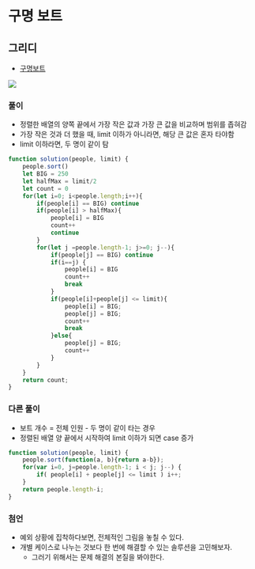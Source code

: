 
# 구명 보트

## 그리디
  - [구명보트](https://programmers.co.kr/learn/courses/30/lessons/42885)

  <img src="https://user-images.githubusercontent.com/62092665/138259321-c73ade6a-a216-43a4-aae9-58f5523566a7.png">


### 풀이
  - 정렬한 배열의 양쪽 끝에서 가장 작은 값과 가장 큰 값을 비교하며 범위를 좁혀감
  - 가장 작은 것과 더 했을 때, limit 이하가 아니라면, 해당 큰 값은 혼자 타야함
  - limit 이하라면, 두 명이 같이 탐


```javascript
function solution(people, limit) {
    people.sort()
    let BIG = 250
    let halfMax = limit/2
    let count = 0
    for(let i=0; i<people.length;i++){
        if(people[i] == BIG) continue
        if(people[i] > halfMax){
            people[i] = BIG
            count++
            continue
        }
        for(let j =people.length-1; j>=0; j--){
            if(people[j] == BIG) continue
            if(i==j) {
                people[i] = BIG
                count++
                break
            }
            if(people[i]+people[j] <= limit){
                people[i] = BIG;
                people[j] = BIG;
                count++
                break
            }else{
                people[j] = BIG;
                count++
            }
        }
    }
    return count;
}
```


### 다른 풀이
  - 보트 개수 = 전체 인원 - 두 명이 같이 타는 경우
  - 정렬된 배열 양 끝에서 시작하여 limit 이하가 되면 case 증가


```javascript
function solution(people, limit) {
    people.sort(function(a, b){return a-b});
    for(var i=0, j=people.length-1; i < j; j--) {
        if( people[i] + people[j] <= limit ) i++;
    }    
    return people.length-i;
}

```


### 첨언
  - 예외 상황에 집착하다보면, 전체적인 그림을 놓칠 수 있다.
  - 개별 케이스로 나누는 것보다 한 번에 해결할 수 있는 솔루션을 고민해보자.
    - 그러기 위해서는 문제 해결의 본질을 봐야한다.